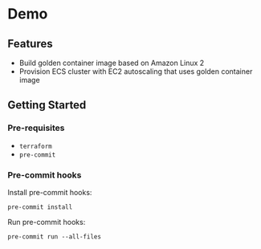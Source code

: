 # Demo

## Features

- Build golden container image based on Amazon Linux 2
- Provision ECS cluster with EC2 autoscaling that uses golden container image

## Getting Started

### Pre-requisites

- `terraform`
- `pre-commit`

### Pre-commit hooks

Install pre-commit hooks:

```console
pre-commit install
```

Run pre-commit hooks:

```console
pre-commit run --all-files
```
